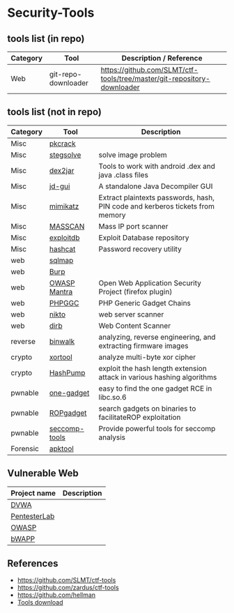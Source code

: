 # Security-Tools

## tools list (in repo)
| Category | Tool | Description / Reference |
|----------|------|-------------|
| Web | git-repo-downloader | https://github.com/SLMT/ctf-tools/tree/master/git-repository-downloader |

## tools list (not in repo)
| Category | Tool | Description |
|----------|------|-------------|
| Misc | [pkcrack]() |  |
| Misc | [stegsolve]() | solve image problem |
| Misc | [dex2jar](https://github.com/pxb1988/dex2jar) | Tools to work with android .dex and java .class files |
| Misc | [jd-gui](https://github.com/java-decompiler/jd-gui) | A standalone Java Decompiler GUI |
| Misc | [mimikatz](https://github.com/gentilkiwi/mimikatz) | Extract plaintexts passwords, hash, PIN code and kerberos tickets from memory |
| Misc | [MASSCAN](https://github.com/robertdavidgraham/masscan) | Mass IP port scanner |
| Misc | [exploitdb](https://github.com/offensive-security/exploitdb) | Exploit Database repository |
| Misc | [hashcat](https://github.com/hashcat/hashcat) | Password recovery utility |
| web | [sqlmap](https://github.com/sqlmapproject/sqlmap) |  |
| web | [Burp]() |  |
| web | [OWASP Mantra](https://www.owasp.org/index.php/Main_Page) | Open Web Application Security Project (firefox plugin) |
| web | [PHPGGC](https://github.com/ambionics/phpggc) | PHP Generic Gadget Chains |
| web | [nikto](https://github.com/sullo/nikto) | web server scanner |
| web | [dirb](https://tools.kali.org/web-applications/dirb) | Web Content Scanner |
| reverse | [binwalk](https://github.com/ReFirmLabs/binwalk) | analyzing, reverse engineering, and extracting firmware images |
| crypto | [xortool](https://github.com/hellman/xortool) | analyze multi-byte xor cipher |
| crypto | [HashPump](https://github.com/bwall/HashPump) | exploit the hash length extension attack in various hashing algorithms |
| pwnable | [one-gadget](https://github.com/david942j/one_gadget) | easy to find the one gadget RCE in libc.so.6 |
| pwnable | [ROPgadget](https://github.com/JonathanSalwan/ROPgadget) | search gadgets on binaries to facilitateROP exploitation |
| pwnable | [seccomp-tools](https://github.com/david942j/seccomp-tools.git) | Provide powerful tools for seccomp analysis |
| Forensic | [apktool](https://ibotpeaches.github.io/Apktool) |  |

## Vulnerable Web
| Project name | Description |
|--------------|-------------|
| [DVWA](https://github.com/ethicalhack3r/DVWA) ||
| [PentesterLab](https://pentesterlab.com/) ||
| [OWASP](https://www.owasp.org/index.php/OWASP_Testing_Guide_v4_Table_of_Contents) ||
| [bWAPP](http://www.itsecgames.com/) ||

## References
* https://github.com/SLMT/ctf-tools
* https://github.com/zardus/ctf-tools
* https://github.com/hellman
* [Tools download](https://down.52pojie.cn/Tools/)

